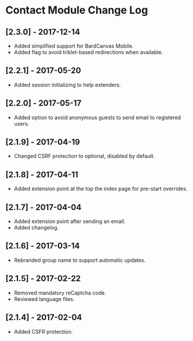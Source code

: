 
# Contact Module Change Log

## [2.3.0] - 2017-12-14

- Added simplified support for BardCanvas Mobile.
- Added flag to avoid triklet-based redirections when available.

## [2.2.1] - 2017-05-20

- Added session initializing to help extenders.

## [2.2.0] - 2017-05-17

- Added option to avoid anonymous guests to send email to registered users.

## [2.1.9] - 2017-04-19

- Changed CSRF protection to optional, disabled by default.

## [2.1.8] - 2017-04-11

- Added extension point at the top the index page for pre-start overrides.

## [2.1.7] - 2017-04-04

- Added extension point after sending an email.
- Added changelog.

## [2.1.6] - 2017-03-14

- Rebranded group name to support automatic updates.

## [2.1.5] - 2017-02-22

- Removed mandatory reCaptcha code.
- Reviewed language files.

## [2.1.4] - 2017-02-04

- Added CSFR protection.
